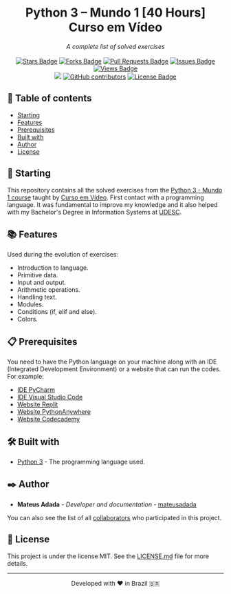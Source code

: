 <h1 align="center">Python 3 – Mundo 1 [40 Hours] Curso em Vídeo</h1>
<div align="center"><i>A complete list of solved exercises</i><br><br>
<a href="https://github.com/mateusadada/python3-Mundo1-CursoEmVideo/stargazers"><img src="https://img.shields.io/github/stars/mateusadada/python3-Mundo1-CursoEmVideo" alt="Stars Badge"/></a>
<a href="https://github.com/mateusadada/python3-Mundo1-CursoEmVideo/network/members"><img src="https://img.shields.io/github/forks/mateusadada/python3-Mundo1-CursoEmVideo" alt="Forks Badge"/></a>
<a href="https://github.com/mateusadada/python3-Mundo1-CursoEmVideo/pulls"><img src="https://img.shields.io/github/issues-pr/mateusadada/python3-Mundo1-CursoEmVideo" alt="Pull Requests Badge"/></a>
<a href="https://github.com/mateusadada/python3-Mundo1-CursoEmVideo/issues"><img src="https://img.shields.io/github/issues/mateusadada/python3-Mundo1-CursoEmVideo" alt="Issues Badge"/></a>
<a href="https://github.com/mateusadada/python3-Mundo1-CursoEmVideo"><img src="https://views.whatilearened.today/views/github/mateusadada/python3-Mundo1-CursoEmVideo.svg" alt="Views Badge"/></a>
<br><a href="https://mateusadada.github.io/python3-Mundo1-CursoEmVideo/" target="blank"><img src="https://img.shields.io/website?url=https%3A%2F%2Fmateusadada.github.io%2Fpython3-Mundo1-CursoEmVideo&logo=github" /></a>
<a href="https://github.com/mateusadada/python3-Mundo1-CursoEmVideo/graphs/contributors"><img alt="GitHub contributors" src="https://img.shields.io/github/contributors/mateusadada/python3-Mundo1-CursoEmVideo?color=2b9348"></a>
<a href="https://github.com/mateusadada/python3-Mundo1-CursoEmVideo/blob/main/LICENSE"><img src="https://img.shields.io/github/license/mateusadada/python3-Mundo1-CursoEmVideo?color=2b9348" alt="License Badge"/></a>
</div>

## 📜 Table of contents

- [Starting](#-starting)
- [Features](#-features)
- [Prerequisites](#-prerequisites)
- [Built with](#️-built-with)
- [Author](#️-author)
- [License](#-license)

## 🚀 Starting

This repository contains all the solved exercises from the [Python 3 - Mundo 1 course](https://www.cursoemvideo.com/curso/python-3-mundo-1/) taught by [Curso em Vídeo](https://www.cursoemvideo.com/). First contact with a programming language. It was fundamental to improve my knowledge and it also helped with my Bachelor's Degree in Information Systems at [UDESC](https://www.udesc.br/).

## 📚 Features

Used during the evolution of exercises:

- Introduction to language.
- Primitive data.
- Input and output.
- Arithmetic operations.
- Handling text.
- Modules.
- Conditions (if, elif and else).
- Colors.

## 📋 Prerequisites

You need to have the Python language on your machine along with an IDE (Integrated Development Environment) or a website that can run the codes. For example:

* [IDE PyCharm](https://www.jetbrains.com/pycharm/)
* [IDE Visual Studio Code](https://code.visualstudio.com/)
* [Website Replit](https://replit.com/)
* [Website PythonAnywhere](https://www.pythonanywhere.com/)
* [Website Codecademy](https://www.codecademy.com/)

## 🛠️ Built with

* [Python 3](https://www.python.org/) - The programming language used.

## ✒️ Author

* **Mateus Adada** - *Developer and documentation* - [mateusadada](https://github.com/mateusadada)

You can also see the list of all [collaborators](https://github.com/mateusadada/python3-Mundo1-CursoEmVideo/graphs/contributors) who participated in this project.

## 📄 License

This project is under the license MIT. See the [LICENSE.md](https://github.com/mateusadada/python3-Mundo1-CursoEmVideo/blob/main/LICENSE) file for more details.

<hr><p align="center">Developed with ❤️ in Brazil 🇧🇷</p>
